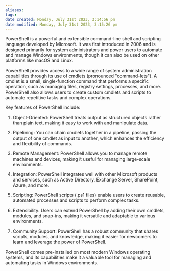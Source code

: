 ```yaml
---
aliases:
tags: 
date created: Monday, July 31st 2023, 3:14:56 pm
date modified: Monday, July 31st 2023, 3:15:26 pm
---
```

PowerShell is a powerful and extensible command-line shell and scripting language developed by Microsoft. It was first introduced in 2006 and is designed primarily for system administrators and power users to automate and manage Windows environments, though it can also be used on other platforms like macOS and Linux.

PowerShell provides access to a wide range of system administration capabilities through its use of cmdlets (pronounced "command-lets"). A cmdlet is a small, single-function command that performs a specific operation, such as managing files, registry settings, processes, and more. PowerShell also allows users to create custom cmdlets and scripts to automate repetitive tasks and complex operations.

Key features of PowerShell include:

1. Object-Oriented: PowerShell treats output as structured objects rather than plain text, making it easy to work with and manipulate data.

2. Pipelining: You can chain cmdlets together in a pipeline, passing the output of one cmdlet as input to another, which enhances the efficiency and flexibility of commands.

3. Remote Management: PowerShell allows you to manage remote machines and devices, making it useful for managing large-scale environments.

4. Integration: PowerShell integrates well with other Microsoft products and services, such as Active Directory, Exchange Server, SharePoint, Azure, and more.

5. Scripting: PowerShell scripts (.ps1 files) enable users to create reusable, automated processes and scripts to perform complex tasks.

6. Extensibility: Users can extend PowerShell by adding their own cmdlets, modules, and snap-ins, making it versatile and adaptable to various environments.

7. Community Support: PowerShell has a robust community that shares scripts, modules, and knowledge, making it easier for newcomers to learn and leverage the power of PowerShell.

PowerShell comes pre-installed on most modern Windows operating systems, and its capabilities make it a valuable tool for managing and automating tasks in Windows environments.